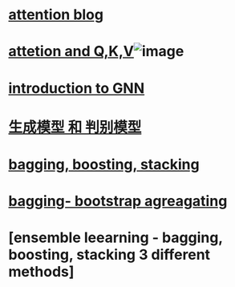 # [attention blog](https://blog.floydhub.com/attention-mechanism/)
# [ attetion and Q,K,V](https://stats.stackexchange.com/questions/421935/what-exactly-are-keys-queries-and-values-in-attention-mechanisms)![image](https://user-images.githubusercontent.com/47146812/195016578-2feb7b11-1073-4768-b229-13ebd67a682d.png)

# [introduction to GNN](https://theaisummer.com/gnn-architectures/)

# [生成模型 和 判别模型](https://blog.csdn.net/qq_41895003/article/details/109110902)

# [bagging, boosting, stacking](https://zhuanlan.zhihu.com/p/39920405)
# [bagging- bootstrap agreagating](https://zhuanlan.zhihu.com/p/261387233)
# [ensemble leearning - bagging, boosting, stacking 3 different methods]
